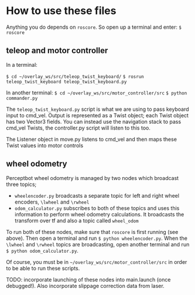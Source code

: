 # How to use these files

Anything you do depends on `roscore`. So open up a terminal and enter: `$ roscore`

## teleop and motor controller

In a terminal: 

`$ cd ~/overlay_ws/src/teleop_twist_keyboard/` `$ rosrun teleop_twist_keyboard teleop_twist_keyboard.py`

In another terminal: `$ cd ~/overlay_ws/src/motor_controller/src` `$ python commander.py`

The `teleop_twist_keyboard.py` script is what we are using to pass keyboard
input to cmd\_vel. Output is represented as a Twist object; each Twist object
has two Vector3 fields.  You can instead use the navigation stack to pass
cmd\_vel Twists, the controller.py script will listen to this too.

The Listener object in move.py listens to cmd\_vel and then maps these Twist
values into motor controls

## wheel odometry

Perceptbot wheel odometry is managed by two nodes which broadcast three topics;
 * `wheelencoder.py` broadcasts a separate topic for left and right wheel encoders, `\lwheel` and `\rwheel`
 * `odom_calculator.py` subscribes to both of these topics and uses this information to perform wheel odometry calculations. It broadcasts the transform over tf and also a topic called `wheel_odom`

To run both of these nodes, make sure that `roscore` is first running (see above). Then open a terminal and run `$ python wheelencoder.py`. When the `\lwheel` and `\rwheel` topics are broadcasting, open another terminal and run `$ python odom_calculator.py`.

Of course, you must be in `~/overlay_ws/src/motor_controller/src` in order to be able to run these scripts.

TODO: incorporate launching of these nodes into main.launch (once debugged!). Also incorporate slippage correction data from laser.

